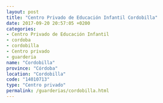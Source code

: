 ```yaml
---
layout: post
title: "Centro Privado de Educación Infantil Cordobilla"
date: 2017-09-20 20:57:05 +0200
categories:
- Centro Privado de Educación Infantil
- cordoba
- cordobilla
- Centro privado
- guarderia
name: "Cordobilla"
province: "Córdoba"
location: "Cordobilla"
code: "14010713"
type: "Centro privado"
permalink: /guarderias/cordobilla.html
---
```


